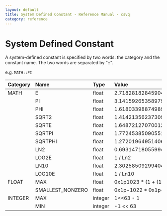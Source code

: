 ```yaml
---
layout: default
title: System Defined Constant - Reference Manual - csvq
category: reference
---
```


# System Defined Constant

A system-defined constant is specified by two words: the category and the constant name.
The two words are separated by "::".

e.g. `MATH::PI`

| Category | Name             | Type    | Value                                                             |
|:---------|:-----------------|:--------|:------------------------------------------------------------------|
| MATH     | E                | float   | 2.71828182845904523536028747135266249775724709369995957496696763  |
|          | PI               | float   | 3.14159265358979323846264338327950288419716939937510582097494459  |
|          | PHI              | float   | 1.61803398874989484820458683436563811772030917980576286213544862  |
|          | SQRT2            | float   | 1.41421356237309504880168872420969807856967187537694807317667974  |
|          | SQRTE            | float   | 1.64872127070012814684865078781416357165377610071014801157507931  |
|          | SQRTPI           | float   | 1.77245385090551602729816748334114518279754945612238712821380779  |
|          | SQRTPHI          | float   | 1.27201964951406896425242246173749149171560804184009624861664038  |
|          | LN2              | float   | 0.693147180559945309417232121458176568075500134360255254120680009 |
|          | LOG2E            | float   | 1 / Ln2                                                           |
|          | LN10             | float   | 2.30258509299404568401799145468436420760110148862877297603332790  |
|          | LOG10E           | float   | 1 / Ln10                                                          |
| FLOAT    | MAX              | float   | 0x1p1023 * (1 + (1 - 0x1p-52))                                    |
|          | SMALLEST_NONZERO | float   | 0x1p-1022 * 0x1p-52                                               |
| INTEGER  | MAX              | integer | 1<<63 - 1                                                         |
|          | MIN              | integer | -1 << 63                                                          |

